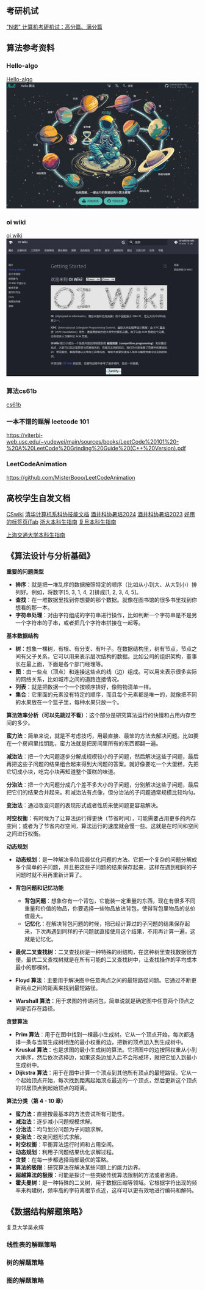 ## 考研机试
["N诺" 计算机考研机试：高分篇、满分篇](https://noobdream.com/Major/majorinfo/23/)
## 算法参考资料
### Hello-algo
[Hello-algo](https://www.hello-algo.com/)
![alt text](image-2.png)
### oi wiki
[oi wiki](https://oi-wiki.org/)
![alt text](image-3.png)
### 算法cs61b
[cs61b](https://inst.eecs.berkeley.edu/~cs61b/sp22/)
### 一本不错的题解 leetcode 101
https://viterbi-web.usc.edu/~yudewei/main/sources/books/LeetCode%20101%20-%20A%20LeetCode%20Grinding%20Guide%20(C++%20Version).pdf
### LeetCodeAnimation
https://github.com/MisterBooo/LeetCodeAnimation
## 高校学生自发文档
[CSwiki](https://csdiy.wiki/)
[清华计算机系科协技能文档](https://docs.net9.org/)
[酒井科协暑培2024](https://summer24.net9.org/)
[酒井科协暑培2023](https://summer23.net9.org/)
[好用的标签页iTab](https://www.itab.link/)
[浙大本科生指南](https://zjuers.com/welcome/)
[复旦本科生指南](https://fudanmanual.github.io/FudanManual/Intro/)

[上海交通大学本科生指南](https://github.com/THUwangshiyuan/BUAA-Course-Review)

## 《算法设计与分析基础》

**重要的问题类型**

 - **排序**：就是把一堆乱序的数据按照特定的顺序（比如从小到大、从大到小）排列好。例如，将数字[5, 3, 1, 4, 2]排成[1, 2, 3, 4, 5]。
 - **查找**：在一堆数据里找到你想要的那个数据。就像在图书馆的很多书里找到你想看的那一本。
 - **字符串处理**：对由字符组成的字符串进行操作，比如判断一个字符串是不是另一个字符串的子串，或者把几个字符串拼接在一起等。

**基本数据结构**

 - **树**：想象一棵树，有根、有分支、有叶子。在数据结构里，树有节点，节点之间有父子关系，它可以用来表示层次结构的数据。比如公司的组织架构，董事长在最上面，下面是各个部门经理等。
 - **图**：由一些点（顶点）和连接这些点的线（边）组成。可以用来表示很多实际的网络关系，比如城市之间的道路连接情况。
 - **列表**：就是把数据一个一个按顺序排好，像购物清单一样。
 - **集合**：它里面的元素没有特定的顺序，而且每个元素都是唯一的，就像把不同的水果放在一个篮子里，每种水果只放一个。

**算法效率分析（可以先跳过不看）**：这个部分是研究算法运行的快慢和占用内存空间的多少。

**蛮力法**：简单来说，就是不考虑技巧，用最直接、最笨的方法去解决问题。比如要在一个房间里找钥匙，蛮力法就是把房间里所有的东西都翻一遍。

**减治法**：把一个大问题逐步分解成规模较小的子问题，然后解决这些子问题，最后再把这些子问题的结果组合起来得到大问题的答案。就好像要吃一个大蛋糕，先把它切成小块，吃完小块再知道整个蛋糕的味道。

**分治法**：把一个大问题分成几个差不多大小的子问题，分别解决这些子问题，最后把它们的结果合并起来。和减治法有点像，但分治法的子问题通常规模比较均匀。

**变治法**：通过改变问题的表现形式或者性质来使问题更容易解决。

**时空权衡**：有时候为了让算法运行得更快（节省时间），可能需要占用更多的内存空间；或者为了节省内存空间，算法运行的速度就会慢一些。这就是在时间和空间之间进行权衡。

**动态规划**

 - **动态规划**：是一种解决多阶段最优化问题的方法。它把一个复杂的问题分解成多个简单的子问题，并且把这些子问题的结果保存起来，这样在遇到相同的子问题时就不用再重新计算了。

 - **背包问题和记忆功能**
    - **背包问题**：想象你有一个背包，它能装一定重量的东西，现在有很多不同重量和价值的物品，你要选择一些物品放进背包，使得背包里物品的总价值最大。
    - **记忆化**：在解决背包问题的时候，把已经计算过的子问题的结果保存起来，下次再遇到同样的子问题就直接使用这个结果，不用再计算一遍，这就是记忆化。
 - **最优二叉查找树**：二叉查找树是一种特殊的树结构，在这种树里查找数据很方便。最优二叉查找树就是在所有可能的二叉查找树中，让查找操作的平均成本最小的那棵树。
 - **Floyd 算法**：主要用于解决图中任意两点之间的最短路径问题。它通过不断更新两点之间的距离来找到最短路径。
 - **Warshall 算法**：用于求图的传递闭包，简单说就是确定图中任意两个顶点之间是否存在路径。

**贪婪算法**

 - **Prim 算法**：用于在图中找到一棵最小生成树。它从一个顶点开始，每次都选择一条与当前生成树相连的最小权重的边，把新的顶点加入到生成树中。
 - **Kruskal 算法**：也是求图的最小生成树的算法。它把图中的边按照权重从小到大排序，然后依次选择边，如果这条边加入后不会形成环，就把它加入到最小生成树中。
 - **Dijkstra 算法**：用于在图中计算一个顶点到其他所有顶点的最短路径。它从一个起始顶点开始，每次找到距离起始顶点最近的一个顶点，然后更新这个顶点的邻居顶点到起始顶点的距离。

**算法分类（第 4 - 10 章）**

 - **蛮力法**：直接按最基本的方法尝试所有可能性。
 - **减治法**：逐步减小问题规模求解。
 - **分治法**：均匀划分问题为子问题求解。
 - **变治法**：改变问题形式求解。
 - **时空权衡**：平衡算法运行时间和占用空间。
 - **动态规划**：利用子问题结果优化求解过程。
 - **贪婪**：在每一步都选择局部最优的策略。
 - **算法的极限**：研究算法在解决某些问题上的能力边界。
 - **超越算法的极限**：可能是探讨一些突破传统算法限制的方法或者思路。
 - **霍夫曼树**：是一种特殊的二叉树，用于数据压缩等领域。它根据字符出现的频率来构建树，频率高的字符离根节点近，这样可以更有效地进行编码和解码。

## 《数据结构解题策略》
复旦大学吴永辉
### 线性表的解题策略




### 树的解题策略




### 图的解题策略


